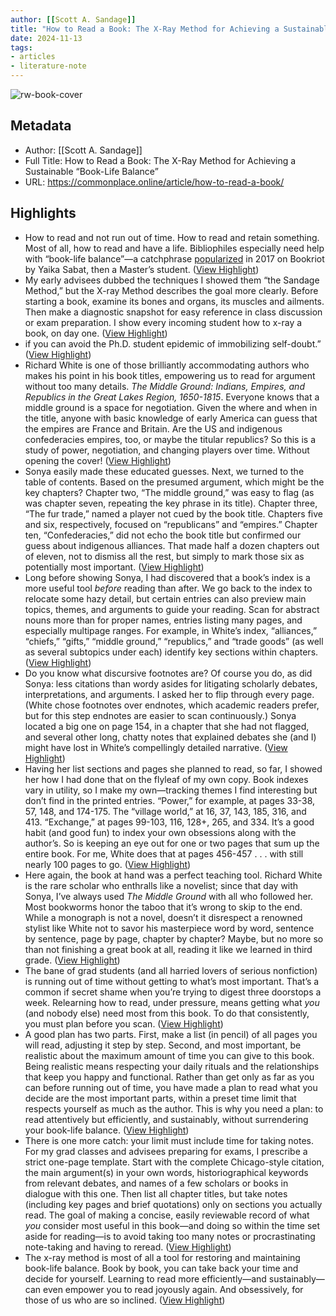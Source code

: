 ```yaml
---
author: [[Scott A. Sandage]]
title: "How to Read a Book: The X-Ray Method for Achieving a Sustainable “Book-Life Balance”"
date: 2024-11-13
tags: 
- articles
- literature-note
---
```

![rw-book-cover](https://commonplace.online/wp-content/uploads/2023/10/Sandage-Figure-Cover.jpg)

## Metadata
- Author: [[Scott A. Sandage]]
- Full Title: How to Read a Book: The X-Ray Method for Achieving a Sustainable “Book-Life Balance”
- URL: https://commonplace.online/article/how-to-read-a-book/

## Highlights
- How to read and not run out of time. How to read and retain something. Most of all, how to read and have a life. Bibliophiles especially need help with “book-life balance”—a catchphrase [popularized](https://bookriot.com/finding-book-life-balance/) in 2017 on Bookriot by Yaika Sabat, then a Master’s student. ([View Highlight](https://read.readwise.io/read/01jchasr395m1s6c446c0c1qdk))
- My early advisees dubbed the techniques I showed them “the Sandage Method,” but the X-ray Method describes the goal more clearly. Before starting a book, examine its bones and organs, its muscles and ailments. Then make a diagnostic snapshot for easy reference in class discussion or exam preparation. I show every incoming student how to x-ray a book, on day one. ([View Highlight](https://read.readwise.io/read/01jchatf14bjpgg8kbqtz7p658))
- if you can avoid the Ph.D. student epidemic of immobilizing self-doubt.” ([View Highlight](https://read.readwise.io/read/01jchawksdbrwvx86dzp9v0rtw))
- Richard White is one of those brilliantly accommodating authors who makes his point in his book titles, empowering us to read for argument without too many details. *The Middle Ground: Indians, Empires, and Republics in the Great Lakes Region, 1650-1815*. Everyone knows that a middle ground is a space for negotiation. Given the where and when in the title, anyone with basic knowledge of early America can guess that the empires are France and Britain. Are the US and indigenous confederacies empires, too, or maybe the titular republics? So this is a study of power, negotiation, and changing players over time. Without opening the cover! ([View Highlight](https://read.readwise.io/read/01jchb1j4xm6c0enzqfckq4m8q))
- Sonya easily made these educated guesses. Next, we turned to the table of contents. Based on the presumed argument, which might be the key chapters? Chapter two, “The middle ground,” was easy to flag (as was chapter seven, repeating the key phrase in its title). Chapter three, “The fur trade,” named a player not cued by the book title. Chapters five and six, respectively, focused on “republicans” and “empires.” Chapter ten, “Confederacies,” did not echo the book title but confirmed our guess about indigenous alliances. That made half a dozen chapters out of eleven, not to dismiss all the rest, but simply to mark those six as potentially most important. ([View Highlight](https://read.readwise.io/read/01jchb2cpra8c6x9z4rrzxm64n))
- Long before showing Sonya, I had discovered that a book’s index is a more useful tool *before* reading than after. We go back to the index to relocate some hazy detail, but certain entries can also preview main topics, themes, and arguments to guide your reading. Scan for abstract nouns more than for proper names, entries listing many pages, and especially multipage ranges. For example, in White’s index, “alliances,” “chiefs,” “gifts,” “middle ground,” “republics,” and “trade goods” (as well as several subtopics under each) identify key sections within chapters. ([View Highlight](https://read.readwise.io/read/01jchb2yb4nw7a9pyf0z9by7mk))
- Do you know what discursive footnotes are? Of course you do, as did Sonya: less citations than wordy asides for litigating scholarly debates, interpretations, and arguments. I asked her to flip through every page. (White chose footnotes over endnotes, which academic readers prefer, but for this step endnotes are easier to scan continuously.) Sonya located a big one on page 154, in a chapter that she had not flagged, and several other long, chatty notes that explained debates she (and I) might have lost in White’s compellingly detailed narrative. ([View Highlight](https://read.readwise.io/read/01jchb3p0yczt15xx3qvn6kxav))
- Having her list sections and pages she planned to read, so far, I showed her how I had done that on the flyleaf of my own copy. Book indexes vary in utility, so I make my own—tracking themes I find interesting but don’t find in the printed entries. “Power,” for example, at pages 33-38, 57, 148, and 174-175. The “village world,” at 16, 37, 143, 185, 316, and 413. “Exchange,” at pages 99-103, 116, 128+, 265, and 334. It’s a good habit (and good fun) to index your own obsessions along with the author’s. So is keeping an eye out for one or two pages that sum up the entire book. For me, White does that at pages 456-457 . . . with still nearly 100 pages to go. ([View Highlight](https://read.readwise.io/read/01jchb49gjmtfen2xcqtbptcn9))
- Here again, the book at hand was a perfect teaching tool. Richard White is the rare scholar who enthralls like a novelist; since that day with Sonya, I’ve always used *The Middle Ground* with all who followed her. Most bookworms honor the taboo that it’s wrong to skip to the end. While a monograph is not a novel, doesn’t it disrespect a renowned stylist like White not to savor his masterpiece word by word, sentence by sentence, page by page, chapter by chapter? Maybe, but no more so than not finishing a great book at all, reading it like we learned in third grade. ([View Highlight](https://read.readwise.io/read/01jchb5xw1y55bhs3zn842rbrs))
- The bane of grad students (and all harried lovers of serious nonfiction) is running out of time without getting to what’s most important. That’s a common if secret shame when you’re trying to digest three doorstops a week. Relearning how to read, under pressure, means getting what *you* (and nobody else) need most from this book. To do that consistently, you must plan before you scan. ([View Highlight](https://read.readwise.io/read/01jchb6e2sta62mkmszq5gn5zs))
- A good plan has two parts. First, make a list (in pencil) of all pages you will read, adjusting it step by step. Second, and most important, be realistic about the maximum amount of time you can give to this book. Being realistic means respecting your daily rituals and the relationships that keep you happy and functional. Rather than get only as far as you can before running out of time, you have made a plan to read what you decide are the most important parts, within a preset time limit that respects yourself as much as the author. This is why you need a plan: to read attentively but efficiently, and sustainably, without surrendering your book-life balance. ([View Highlight](https://read.readwise.io/read/01jchb6xs4k89zcvp31mex9mw6))
- There is one more catch: your limit must include time for taking notes. For my grad classes and advisees preparing for exams, I prescribe a strict one-page template. Start with the complete Chicago-style citation, the main argument(s) in your own words, historiographical keywords from relevant debates, and names of a few scholars or books in dialogue with this one. Then list all chapter titles, but take notes (including key pages and brief quotations) only on sections you actually read. The goal of making a concise, easily reviewable record of what *you* consider most useful in this book—and doing so within the time set aside for reading—is to avoid taking too many notes or procrastinating note-taking and having to reread. ([View Highlight](https://read.readwise.io/read/01jchb7tr9sgsn2bh7eqpw3aer))
- The x-ray method is most of all a tool for restoring and maintaining book-life balance. Book by book, you can take back your time and decide for yourself. Learning to read more efficiently—and sustainably—can even empower you to read joyously again. And obsessively, for those of us who are so inclined. ([View Highlight](https://read.readwise.io/read/01jchbc30jp4175a2pz7amt7ge))
